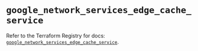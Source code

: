 # `google_network_services_edge_cache_service`

Refer to the Terraform Registry for docs: [`google_network_services_edge_cache_service`](https://registry.terraform.io/providers/hashicorp/google/6.49.1/docs/resources/network_services_edge_cache_service).
